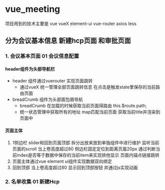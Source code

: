 # vue_meeting
项目用到的技术主要是 vue vueX element-ui vue-router axios less
## 分为会议基本信息 新建hcp页面 和审批页面
### 1. 会议基本页面 01 会议信息配置
#### header组件为头部导航栏  
- header 组件通过vuerouter 实现页面跳转
  - 通过vueX 统一管理全部页面跳转信息  在点击是触发state里保存的当前路由页面
- breadCrumb 组件为头部面包屑导航
  - breadCrumb 在加载的时候获取当前页面得路由 this.$route.path;
  - 统一状态管理中获取所有的地址 map匹配当前页面 获取当前title并渲染到页面中
#### 页面主体
1. 1侧边栏
slider和回到页面顶部 拆分出放来放到单独组件中进行维护
监听当前页面的scroll 当上卷高度超过80 侧边栏固定定位到距离页眉20px
通过判断当前index是否等于数据中保存的当前item来实现排他显示
页面内锚点链接跳转
2. 页面主体通过vue element ui组件实现数据双向绑定
3. 回到顶部 当上卷高度超过80 显示回到顶部按钮 并通过js实现动画
### 2. 名单收集 01 新建Hcp